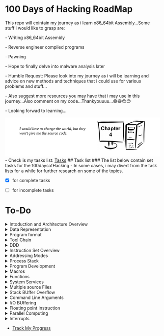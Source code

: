 # 100 Days of Hacking RoadMap
This repo will cointain my journey as i learn x86_64bit Assembly...Some stuff i would like to grasp are:
<p>- Writing x86_64bit Assembly</p>
<p>- Reverse engineer compiled programs</p>
<p>- Pawning</p>
<p>- Hope to finally delve into malware analysis later</p>
<p>- Humble Request: Please look into my journey as i will be learning and advice on new methods and techniques that i could use for various problems and stuff...</p>
<p>- Also suggest more resources you may have that i may use in this journey...Also comment on my code...Thankyouuuu...😄😄😊😊</p>
<p>- Looking forwad to learning...</p>
<img src="./pictures/quote.png" alt="quotes">
- Check is my tasks list: <a href="https://github.com/fr334aks/100-days-of-Hacking/tree/main/boynamedboy/tasks.md">Tasks</a>
## Task list
### The list below contain set tasks for the 100daysofHacking
- In some cases, i may divert from the task lists for a while for further research on some of the topics.

-  [x] for complete tasks  

-  [ ] for incomplete tasks

# To-Do
<details>
  <summary>Intoduction and Architecture Overview</summary>

 - [x] Prequisites

 - [x] Architecture Overview

 - [x] CPU

 - [x] Main Memory

 - [x] Memory Layout

 - [x] Memory Hierachy

</details>
<details>
  <summary>Data Representation</summary>

  - [ ] Integer Representation

  - [ ] Unsigned and Unsigned Edition

  - [ ] Floating point Representation

  - [ ] Characters and strings

</details>
<details>
  <summary>Program format</summary>

 - [ ] Comments

 - [ ] Numeric Values

 - [ ] Defining Constants

 - [ ] Data Sections

 - [ ] BSS Section

 - [ ] Text Section

 - [ ] Example programs

</details>
<details>
  <summary>Tool Chain</summary>

  - [ ] Assemble/Link/Load Overview

  - [ ] Assembler

  - [ ] Linker

  - [ ] Assemble/Link Scripts

  - [ ] Loader

  - [ ] Debugger

</details>
<details>
  <summary>DDD</summary>

  - [ ] Starting DDD

  - [ ] Program execution with DDD

</details>
<details>
  <summary>Instruction Set Overview</summary>

  - [ ] Notation Convections

    - [ ] Data Movement

    - [ ] Addresses and Values

  - [ ] Conversion Instructions

      - [ ] Narrowing Conversions

      - [ ] Widening Convections

      - [ ] Unsigned Conversions

  - [ ] Integer Arithmetic Instructions

  - [ ] Logic Instructions

  - [ ] Control Instructions

  </details>
<details>
  <summary>Addressing Modes</summary>

  - [ ] Addresses and Values

  - [ ] Sample Programming

</details>
<details>
  <summary>Process Stack</summary>

  - [ ] Stack Instructions

  - [ ] Stack Implementation

  - [ ] Stack Programming

</details>
<details>
  <summary>Program Development</summary>

  - [ ] Understanding the problems

  - [ ] Creating Algorithms

  - [ ] Implementing Programming

  - [ ] Testing/Debugging programs

</details>
<details>
  <summary>Macros</summary>

  - [ ] Single Line Macros

  - [ ] Multi Line Macros

  - [ ] Macro Examples

  - [ ] Debugging Macros

</details>
<details>
  <summary>Functions</summary>

  - [ ] Linking Instructions

  - [ ] Using Debuggers

  - [ ] Stack Dynamic Local Variables

  - [ ] Function Declaration

  - [ ] Standard Calling Convections

  - [ ] Linkage

  - [ ] Argument Transmission

  - [ ] Calling Convection

  - [ ] Stack based local Variables
</details>
<details>
  <summary>System Services</summary>

  - [ ] Calling System Services

  - [ ] Newline Character

  - [ ] Console OUtput

  - [ ] Console Input

  - [ ] File Open Operations

  - [ ] File Read

  - [ ] File Write

  - [ ] File Operations Programming

</details>
<details>
  <summary>Multiple source Files</summary>

  - [ ] Extern Statement

  - [ ] Interfacing with high level Programming Language(C)

</details>
<details>
  <summary>Stack BUffer Overflow</summary>

  - [ ] Understanding Stack BUffer Overflows

  - [ ] Code to Inject

  - [ ] Code injection

  - [ ] Code injection protections

  #####will delve deeper into buffer overflows and for more sources at this point
</details>
<details>
  <summary>Command Line Arguments</summary>

  - [ ] Parsing CLI Arguments

  - [ ] High level Language Example

  - [ ] Argument count and Argument vector table

  - [ ] Program them in Assembly

</details>
<details>
  <summary>I/O BUffering</summary>

  - [ ] Why Buffer

  - [ ] Buffering Algorithm

</details>
<details>
  <summary>Floating point Instruction</summary>

  - [ ] Floating point Values

  - [ ] Floating point Registers

  - [ ] Data Movement

  - [ ] Integer/Floating point Conversion Instructions

  - [ ] Floating point arithmetic Instructions

  - [ ] Floating point Control Instructions

  - [ ] Floating point Calling Convections

  - [ ] Write Floating point assembly programs

</details>
<details>
  <summary>Parallel Computing</summary>

  - [ ] Distributed Computing Introduction

  - [ ] Multiprocessing Introduction

  - [ ] Posix Threads

  - [ ] Race Conditions

  #####will also read more about race Conditions and how to exploit them at this point
</details>
<details>
  <summary>Interrupts</summary>

  - [ ] Multi-user OS

  - [ ] Interrupts types and levels

  - [ ] Interrupts processing

  - [ ] Suspension Interrupt processing summary

</details>


- [Track My Progress](./log.md)
